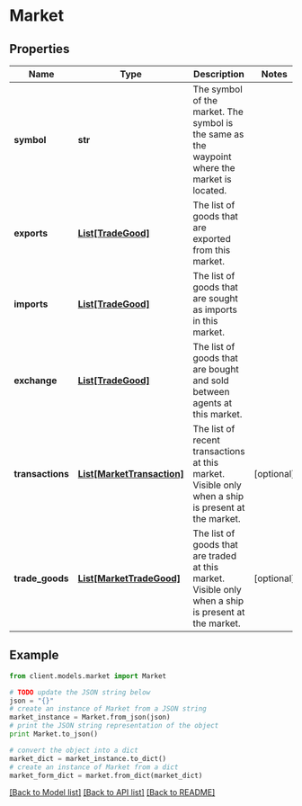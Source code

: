 # Market



## Properties

Name | Type | Description | Notes
------------ | ------------- | ------------- | -------------
**symbol** | **str** | The symbol of the market. The symbol is the same as the waypoint where the market is located. | 
**exports** | [**List[TradeGood]**](TradeGood.md) | The list of goods that are exported from this market. | 
**imports** | [**List[TradeGood]**](TradeGood.md) | The list of goods that are sought as imports in this market. | 
**exchange** | [**List[TradeGood]**](TradeGood.md) | The list of goods that are bought and sold between agents at this market. | 
**transactions** | [**List[MarketTransaction]**](MarketTransaction.md) | The list of recent transactions at this market. Visible only when a ship is present at the market. | [optional] 
**trade_goods** | [**List[MarketTradeGood]**](MarketTradeGood.md) | The list of goods that are traded at this market. Visible only when a ship is present at the market. | [optional] 

## Example

```python
from client.models.market import Market

# TODO update the JSON string below
json = "{}"
# create an instance of Market from a JSON string
market_instance = Market.from_json(json)
# print the JSON string representation of the object
print Market.to_json()

# convert the object into a dict
market_dict = market_instance.to_dict()
# create an instance of Market from a dict
market_form_dict = market.from_dict(market_dict)
```
[[Back to Model list]](../README.md#documentation-for-models) [[Back to API list]](../README.md#documentation-for-api-endpoints) [[Back to README]](../README.md)


